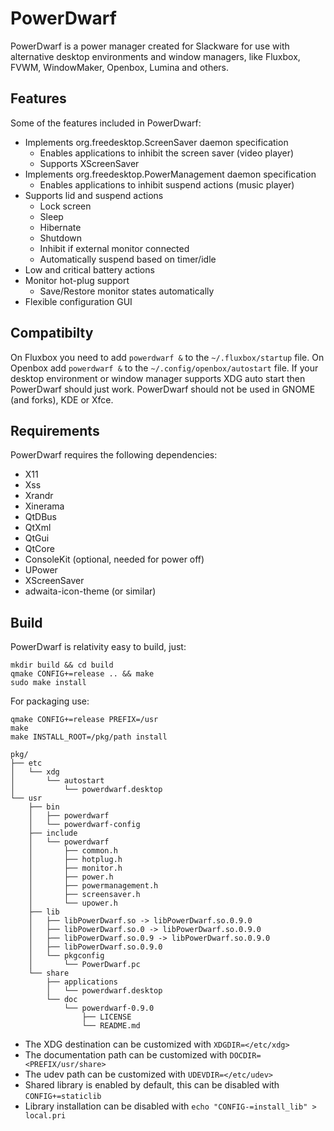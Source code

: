 # PowerDwarf

PowerDwarf is a power manager created for Slackware for use with alternative desktop environments and window managers, like Fluxbox, FVWM, WindowMaker, Openbox, Lumina and others.

## Features

Some of the features included in PowerDwarf:

 * Implements org.freedesktop.ScreenSaver daemon specification
   * Enables applications to inhibit the screen saver (video player)
   * Supports XScreenSaver
 * Implements org.freedesktop.PowerManagement daemon specification
   * Enables applications to inhibit suspend actions (music player)
 * Supports lid and suspend actions
   * Lock screen
   * Sleep
   * Hibernate
   * Shutdown
   * Inhibit if external monitor connected
   * Automatically suspend based on timer/idle
 * Low and critical battery actions
 * Monitor hot-plug support
   * Save/Restore monitor states automatically
 * Flexible configuration GUI

## Compatibilty

On Fluxbox you need to add ``powerdwarf &`` to the ``~/.fluxbox/startup`` file. On Openbox add ``powerdwarf &`` to the ``~/.config/openbox/autostart`` file. If your desktop environment or window manager supports XDG auto start then PowerDwarf should just work. PowerDwarf should not be used in GNOME (and forks), KDE or Xfce.

## Requirements

PowerDwarf requires the following dependencies:

 * X11
 * Xss
 * Xrandr
 * Xinerama
 * QtDBus
 * QtXml
 * QtGui
 * QtCore
 * ConsoleKit (optional, needed for power off)
 * UPower
 * XScreenSaver
 * adwaita-icon-theme (or similar)

## Build

PowerDwarf is relativity easy to build, just:

```
mkdir build && cd build
qmake CONFIG+=release .. && make
sudo make install
```

For packaging use:

```
qmake CONFIG+=release PREFIX=/usr
make
make INSTALL_ROOT=/pkg/path install
```
```
pkg/
├── etc
│   └── xdg
│       └── autostart
│           └── powerdwarf.desktop
└── usr
    ├── bin
    │   ├── powerdwarf
    │   └── powerdwarf-config
    ├── include
    │   └── powerdwarf
    │       ├── common.h
    │       ├── hotplug.h
    │       ├── monitor.h
    │       ├── power.h
    │       ├── powermanagement.h
    │       ├── screensaver.h
    │       └── upower.h
    ├── lib
    │   ├── libPowerDwarf.so -> libPowerDwarf.so.0.9.0
    │   ├── libPowerDwarf.so.0 -> libPowerDwarf.so.0.9.0
    │   ├── libPowerDwarf.so.0.9 -> libPowerDwarf.so.0.9.0
    │   ├── libPowerDwarf.so.0.9.0
    │   └── pkgconfig
    │       └── PowerDwarf.pc
    └── share
        ├── applications
        │   └── powerdwarf.desktop
        └── doc
            └── powerdwarf-0.9.0
                ├── LICENSE
                └── README.md
```

 * The XDG destination can be customized with ``XDGDIR=</etc/xdg>``
 * The documentation path can be customized with ``DOCDIR=<PREFIX/usr/share>``
 * The udev path can be customized with ``UDEVDIR=</etc/udev>``
 * Shared library is enabled by default, this can be disabled with ``CONFIG+=staticlib``
 * Library installation can be disabled with ``echo "CONFIG-=install_lib" > local.pri``
